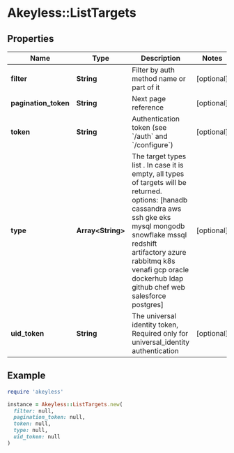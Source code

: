 # Akeyless::ListTargets

## Properties

| Name | Type | Description | Notes |
| ---- | ---- | ----------- | ----- |
| **filter** | **String** | Filter by auth method name or part of it | [optional] |
| **pagination_token** | **String** | Next page reference | [optional] |
| **token** | **String** | Authentication token (see &#x60;/auth&#x60; and &#x60;/configure&#x60;) | [optional] |
| **type** | **Array&lt;String&gt;** | The target types list . In case it is empty, all types of targets will be returned. options: [hanadb cassandra aws ssh gke eks mysql mongodb snowflake mssql redshift artifactory azure rabbitmq k8s venafi gcp oracle dockerhub ldap github chef web salesforce postgres] | [optional] |
| **uid_token** | **String** | The universal identity token, Required only for universal_identity authentication | [optional] |

## Example

```ruby
require 'akeyless'

instance = Akeyless::ListTargets.new(
  filter: null,
  pagination_token: null,
  token: null,
  type: null,
  uid_token: null
)
```

